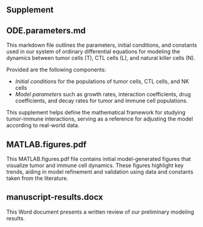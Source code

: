 ## Supplement

## ODE.parameters.md
This markdown file outlines the parameters, initial conditions, and constants used in our system of ordinary differential equations for modeling the dynamics between tumor cells (T), CTL cells (L), and natural killer cells (N). 

Provided are the following components:
- *Initial conditions* for the populations of tumor cells, CTL cells, and NK cells
- *Model parameters* such as growth rates, interaction coefficients, drug coefficients, and decay rates for tumor and immune cell populations.

This supplement helps define the mathematical framework for studying tumor-immune interactions, serving as a reference for adjusting the model according to real-world data.

## MATLAB.figures.pdf
This MATLAB.figures.pdf file contains initial model-generated figures that visualize tumor and immune cell dynamics. These figures highlight key trends, aiding in model refinement and validation using data and constants taken from the literature. 

## manuscript-results.docx
This Word document presents a written review of our preliminary modeling results.
